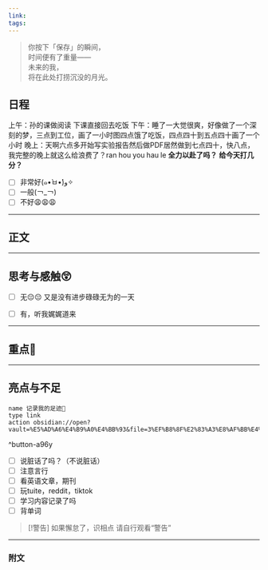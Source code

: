 ```yaml
---
link: 
tags:
---
```


> 你按下「保存」的瞬间，  
> 时间便有了重量——  
> 未来的我，  
> 将在此处打捞沉没的月光。  


## 日程
上午：孙的课做阅读
下课直接回去吃饭
下午：睡了一大觉很爽，好像做了一个深刻的梦，三点到工位，画了一小时图四点饿了吃饭，四点四十到五点四十画了一个小时
晚上：天啊六点多开始写实验报告然后做PDF居然做到七点四十，快八点，我完整的晚上就这么给浪费了？ran hou you hau le
**全力以赴了吗？**
**给今天打几分？**
- [ ] 非常好(๑•̀ㅂ•́)و✧
- [ ] 一般(￢_￢)
- [ ] 不好😩😩😩

---

## 正文



---
## 思考与感触😲
- [ ] 无😔😔
 又是没有进步碌碌无为的一天
- [ ] 有，听我娓娓道来


---
## 重点🦊


---
## 亮点与不足
```button
name 记录我的足迹👣
type link
action obsidian://open?vault=%E5%AD%A6%E4%B9%A0%E4%BB%93&file=3%EF%B8%8F%E2%83%A3%E8%AF%BB%E4%B8%87%E5%8D%B7%E4%B9%A6%2F2.%E5%AD%A6%E4%B9%A0%2F%E8%8B%B1%E8%AF%AD%2F%E8%AE%B0%E5%BD%95
```
^button-a96y
- [ ] 说脏话了吗？（不说脏话）
- [ ] 注意言行
- [ ] 看英语文章，期刊
- [ ] 玩tuite，reddit，tiktok
- [ ] 学习内容记录了吗
- [ ] 背单词

> [!警告]
> 如果懈怠了，识相点
> 请自行观看“警告”

---
### 附文

